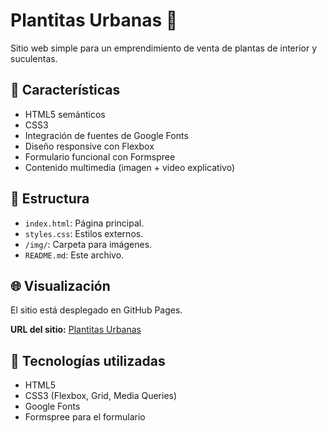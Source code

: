 # Plantitas Urbanas 🌿

Sitio web simple para un emprendimiento de venta de plantas de interior y suculentas.

## 📌 Características

- HTML5 semánticos
- CSS3
- Integración de fuentes de Google Fonts
- Diseño responsive con Flexbox
- Formulario funcional con Formspree
- Contenido multimedia (imagen + video explicativo)

## 📁 Estructura

- `index.html`: Página principal.
- `styles.css`: Estilos externos.
- `/img/`: Carpeta para imágenes.
- `README.md`: Este archivo.

## 🌐 Visualización

El sitio está desplegado en GitHub Pages.

**URL del sitio:** [Plantitas Urbanas](https://helgazambrana.github.io/plantitas-urbanas/)

## 🔧 Tecnologías utilizadas

- HTML5
- CSS3 (Flexbox, Grid, Media Queries)
- Google Fonts
- Formspree para el formulario
